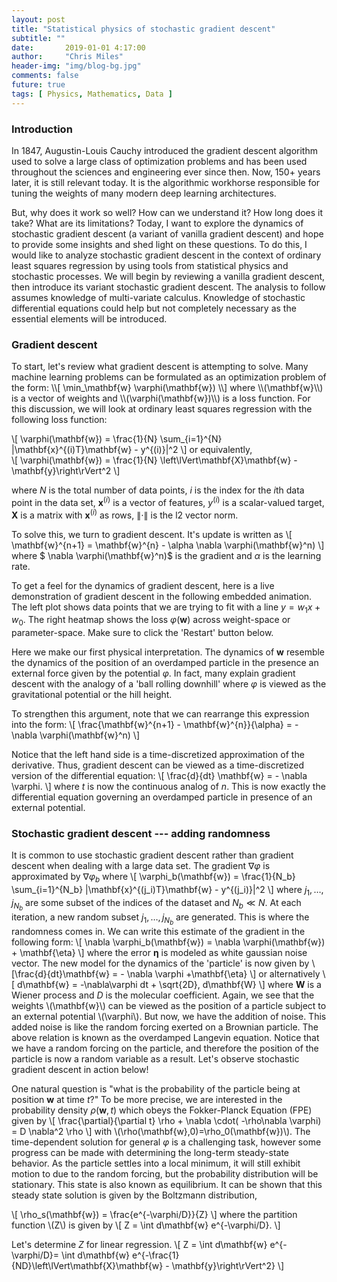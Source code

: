 ```yaml
---
layout: post
title: "Statistical physics of stochastic gradient descent"
subtitle: ""
date:       2019-01-01 4:17:00
author:     "Chris Miles"
header-img: "img/blog-bg.jpg"
comments: false
future: true
tags: [ Physics, Mathematics, Data ]
---
```


<script src = "../js/gd.js">
</script> 
<!-- <script src = "../js/sgd.js">
</script>  -->

<h3> Introduction </h3>

In 1847, Augustin-Louis Cauchy introduced the gradient descent algorithm used to solve a large class of optimization problems and has been used throughout the sciences and engineering ever since then. Now, 150+ years later, it is still relevant today. It is the algorithmic workhorse responsible for tuning the weights of many modern deep learning architectures. 


But, why does it work so well? How can we understand it? How long does it take? What are its limitations? Today, I want to explore the dynamics of stochastic gradient descent (a variant of vanilla gradient descent) and hope to provide some insights and shed light on these questions. To do this, I would like to analyze stochastic gradient descent in the context of ordinary least squares regression by using tools from statistical physics and stochastic processes. We will begin by reviewing a vanilla gradient descent, then introduce its variant stochastic gradient descent.  The analysis to follow assumes knowledge of multi-variate calculus. Knowledge of stochastic differential equations could help but not completely necessary as the essential elements will be introduced.

<h3> Gradient descent </h3>
To start, let's review what gradient descent is attempting to solve. Many machine learning problems can be formulated as an optimization problem of the form:
\\[
	\min_\mathbf{w} \varphi(\mathbf{w})
\\]
where \\(\mathbf{w}\\) is a vector of weights and \\(\varphi(\mathbf{w})\\) is a loss function. For this discussion, we will look at ordinary least squares regression with the following loss function:

\\[
	\varphi(\mathbf{w}) = \frac{1}{N} \sum_{i=1}^{N} \|\mathbf{x}^{(i)T}\mathbf{w} - y^{(i)}\|^2
\\]
or equivalently,  
\\[
	\varphi(\mathbf{w}) = \frac{1}{N} \left\lVert\mathbf{X}\mathbf{w} - \mathbf{y}\right\rVert^2
\\]


where $N$ is the total number of data points, $i$ is the index for the $i$th data point in the data set, $\mathbf{x}^{(i)}$ is a vector of features, $y^{(i)}$ is a scalar-valued target, $\mathbf{X}$ is a matrix with $\mathbf{x}^{(i)}$ as rows, $\lVert \cdot \rVert$ is the l2 vector norm.

 To solve this, we turn to gradient descent. It's update is written as
\\[
	\mathbf{w}^{n+1} = \mathbf{w}^{n} - \alpha \nabla \varphi(\mathbf{w}^n)
\\] 
where $ \nabla \varphi(\mathbf{w}^n)$ is the gradient and $\alpha$ is the learning rate. 

To get a feel for the dynamics of gradient descent, here is a live demonstration of gradient descent in the following embedded animation. The left plot shows data points that we are trying to fit with a line $y = w_1 x+ w_0$. The right heatmap shows the loss $\varphi(\mathbf{w})$ across weight-space or parameter-space. Make sure to click the 'Restart' button below.

<div id='canvasDiv'>
</div>



<!-- <h3> differential equation view </h3> -->


Here we make our first physical interpretation. The dynamics of $\mathbf{w}$ resemble the dynamics of the position of an overdamped particle in the presence an external force given by the potential $\varphi$. In fact, many explain gradient descent with the analogy of a 'ball rolling downhill' where $\varphi$ is viewed as the gravitational potential or the hill height.

To strengthen this argument, note that we can rearrange this expression into the form: 
\\[
	\frac{\mathbf{w}^{n+1} - \mathbf{w}^{n}}{\alpha} =  - \nabla \varphi(\mathbf{w}^n)
\\] 

Notice that the left hand side is a time-discretized approximation of the derivative. Thus, gradient descent can be viewed as a time-discretized version of the differential equation:
\\[
 	\frac{d}{dt} \mathbf{w} = - \nabla \varphi.
\\]
where $t$ is now the continuous analog of $n$. This is now exactly the differential equation governing an overdamped particle in presence of an external potential.


<h3> Stochastic gradient descent --- adding randomness </h3>

It is common to use stochastic gradient descent rather than gradient descent when dealing with a large data set. The gradient $\nabla \varphi$ is approximated by $\nabla \varphi_b$ where 
\\[
	\varphi_b(\mathbf{w}) = \frac{1}{N_b} \sum_{i=1}^{N_b} \|\mathbf{x}^{(j_i)T}\mathbf{w} - y^{(j_i)}\|^2
\\]
where $j_1, \dots, j_{N_b}$ are some subset of the indices of the dataset and $N_b \ll N$. At each iteration, a new random subset $j_1, \dots, j_{N_b}$ are generated. This is where the randomness comes in. We can write this estimate of the gradient in the following form:
\\[
	\nabla \varphi_b(\mathbf{w}) = \nabla \varphi(\mathbf{w}) + \mathbf{\eta} 
\\]
where the error $\mathbf{\eta}$ is modeled as white gaussian noise vector. The new model for the dynamics of the 'particle' is now  given by
\\[\frac{d}{dt}\mathbf{w} = - \nabla \varphi +\mathbf{\eta} \\]
or alternatively
\\[
d\mathbf{w} = -\nabla\varphi dt +  \sqrt{2D}\, d\mathbf{W}
\\]
where $\mathbf{W}$ is a Wiener process and $D$ is the molecular coefficient. Again, we see that the weights \\(\mathbf{w}\\) can be viewed as the position of a particle subject to an external potential \\(\varphi\\). But now, we have the addition of noise. This added noise is like the random forcing exerted on a Brownian particle. The above relation is known as the overdamped Langevin equation. Notice that we have a random forcing on the particle, and therefore the position of the particle is now a random variable as a result. Let's observe stochastic gradient descent in action below! 

<div id='canvasDiv-SGD'>
</div>


One natural question is "what is the probability of the particle being at position $\mathbf{w}$ at time $t$?" To be more precise, we are interested in the probability density $\rho(\mathbf{w},t)$ which obeys the Fokker-Planck Equation (FPE) given by
\\[
\frac{\partial}{\partial t} \rho + \nabla \cdot( -\rho\nabla \varphi) = D \nabla^2 \rho 
\\]
with \\(\rho(\mathbf{w},0)=\rho_0(\mathbf{w})\\). The time-dependent solution for general $\varphi$ is a challenging task, however some progress can be made with determining the long-term steady-state behavior. As the particle settles into a local minimum, it will still exhibit motion to due to the random forcing, but the probability distribution will be stationary. This state is also known as equilibrium. It can be shown that this steady state solution is given by the Boltzmann distribution,

\\[
\rho_s(\mathbf{w}) = \frac{e^{-\varphi/D}}{Z}
\\]
where the partition function \\(Z\\) is given by
\\[
Z = \int d\mathbf{w} e^{-\varphi/D}.
\\]

Let's determine $Z$ for linear regression. 
\\[
Z = \int d\mathbf{w} e^{-\varphi/D}= \int d\mathbf{w} e^{-\frac{1}{ND}\left\lVert\mathbf{X}\mathbf{w} - \mathbf{y}\right\rVert^2}
\\]

<!-- 
We start with a trivial machine learning task solely to introduce the statistical physics concepts. Let's consider the loss function
\\[
\varphi(w) = \frac{1}{2}|wx - y|^2 
\\]
where \\((x,y)\\) is a single data point where we would like to fit with the model \\(\hat{y}=wx\\). The optimal solution \\(\bar{w}\\) that minimizes \\(\varphi\\) is simply given by \\(\bar{w}= y/x.\\) Thus, we have already solved this optimization task analytically. However, we proceed with solving this numerically through gradient descent since we are interested in its dynamics and not necessarily the solution. Suppose we wish to solve this by stochastic gradient descent where noise is explicitly added instead of it being introduced by batching. The partition function becomes 
\\[
Z = \int dw \,\, e^{-\frac{1}{2D}|wx - y|^2 }= \int dw \,\, e^{-\frac{x^2}{2D}|w - y/x|^2 } 
\\]
\\[
  =\int dw \,\, e^{-\frac{1}{2\sigma^2}|w - \mu|^2 } = \sqrt{2\pi \sigma^2}=\sqrt{\frac{2\pi D}{x^2}}.
\\]
The probability function becomes a normal distribution
\\[
p(w) = \frac{1}{\sqrt{2\pi \sigma^2}}e^{-\frac{1}{2 \sigma^2}|w - \mu|^2 }
\\]
with mean \\(\mu = y/x\\) and variance \\(\sigma^2 = \frac{D}{x^2}\\). What is the expected loss? We can compute this by 
\\[\langle \varphi \rangle = \int dw \,\, p(w)\varphi(w) = - \frac{d}{d\beta} \ln(Z) = \frac{1}{2}D
\\]
where \\(\beta = \frac{1}{D}\\).

Let's now consider the loss \\(\varphi(w)=\frac{1}{2}|wx-y|^2\\\) and the 1-D Fokker-Planck equation
\\[
\frac{\partial}{\partial t} \rho +\frac{\partial}{\partial w}\left( -\rho \frac{\partial}{\partial w}\varphi \right) = D  \frac{\partial^2}{\partial w^2}\ \rho 
\\]
with \\(\rho(w,0)=\rho_0(w)\\). Plugging in the expression for \\(\varphi\\), we have
\\[
\frac{\partial}{\partial t} \rho +\frac{\partial}{\partial w}\left( -\rho (wx-y)x \right) = D  \frac{\partial^2}{\partial w^2}\ \rho.
\\]  -->

